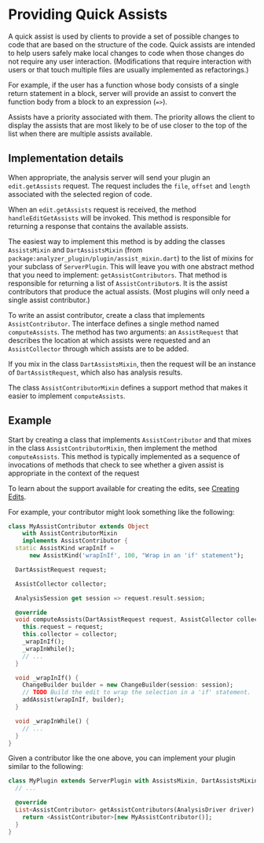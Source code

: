 # Providing Quick Assists

A quick assist is used by clients to provide a set of possible changes to code
that are based on the structure of the code. Quick assists are intended to help
users safely make local changes to code when those changes do not require any
user interaction. (Modifications that require interaction with users or that
touch multiple files are usually implemented as refactorings.)

For example, if the user has a function whose body consists of a single return
statement in a block, server will provide an assist to convert the function body
from a block to an expression (`=>`).

Assists have a priority associated with them. The priority allows the client to
display the assists that are most likely to be of use closer to the top of the
list when there are multiple assists available.

## Implementation details

When appropriate, the analysis server will send your plugin an `edit.getAssists`
request. The request includes the `file`, `offset` and `length` associated with
the selected region of code.

When an `edit.getAssists` request is received, the method `handleEditGetAssists`
will be invoked. This method is responsible for returning a response that
contains the available assists.

The easiest way to implement this method is by adding the classes `AssistsMixin`
and `DartAssistsMixin` (from `package:analyzer_plugin/plugin/assist_mixin.dart`)
to the list of mixins for your subclass of `ServerPlugin`. This will leave you
with one abstract method that you need to implement: `getAssistContributors`.
That method is responsible for returning a list of `AssistContributor`s. It is
the assist contributors that produce the actual assists. (Most plugins will only
need a single assist contributor.)

To write an assist contributor, create a class that implements
`AssistContributor`. The interface defines a single method named
`computeAssists`. The method has two arguments: an `AssistRequest` that
describes the location at which assists were requested and an `AssistCollector`
through which assists are to be added.

If you mix in the class `DartAssistsMixin`, then the request will be an instance
of `DartAssistRequest`, which also has analysis results.

The class `AssistContributorMixin` defines a support method that makes it easier
to implement `computeAssists`.

## Example

Start by creating a class that implements `AssistContributor` and that mixes in
the class `AssistContributorMixin`, then implement the method `computeAssists`.
This method is typically implemented as a sequence of invocations of methods
that check to see whether a given assist is appropriate in the context of the
request 

To learn about the support available for creating the edits, see
[Creating Edits][creatingEdits].

For example, your contributor might look something like the following:

```dart
class MyAssistContributor extends Object
    with AssistContributorMixin
    implements AssistContributor {
  static AssistKind wrapInIf =
      new AssistKind('wrapInIf', 100, "Wrap in an 'if' statement");

  DartAssistRequest request;

  AssistCollector collector;

  AnalysisSession get session => request.result.session;

  @override
  void computeAssists(DartAssistRequest request, AssistCollector collector) {
    this.request = request;
    this.collector = collector;
    _wrapInIf();
    _wrapInWhile();
    // ...
  }

  void _wrapInIf() {
    ChangeBuilder builder = new ChangeBuilder(session: session);
    // TODO Build the edit to wrap the selection in a 'if' statement.
    addAssist(wrapInIf, builder);
  }

  void _wrapInWhile() {
    // ...
  }
}
```

Given a contributor like the one above, you can implement your plugin similar to
the following:

```dart
class MyPlugin extends ServerPlugin with AssistsMixin, DartAssistsMixin {
  // ...

  @override
  List<AssistContributor> getAssistContributors(AnalysisDriver driver) {
    return <AssistContributor>[new MyAssistContributor()];
  }
}
```

[creatingEdits]: creating_edits.md
